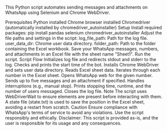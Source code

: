 This Python script automates sending messages and attachments on WhatsApp using Selenium and Chrome WebDriver.

Prerequisites
Python installed
Chrome browser installed
Chromedriver (automatically installed by chromedriver_autoinstaller)
Setup
Install required packages: pip install pandas selenium chromedriver_autoinstaller
Adjust the file paths and settings in the script:
log_file_path: Path for the log file.
user_data_dir: Chrome user data directory.
folder_path: Path to the folder containing the Excel workbook.
Save your WhatsApp messages, numbers, and attachments in an Excel file with the sheet name "Sheet1".
Run the script.
Script Flow
Initializes log file and redirects stdout and stderr to the log.
Checks and prints the start time of the bot.
Installs Chrome WebDriver and sets user data directory.
Reads Excel sheet data.
Iterates through each number in the Excel sheet.
Opens WhatsApp web for the given number.
Sends up to five messages and an attachment if specified.
Handles interruptions (e.g., manual stop).
Prints stopping time, runtime, and the number of users messaged.
Closes the log file.
Note
The script uses WebDriverWait to ensure elements are present before interacting with them.
A state file (state.txt) is used to save the position in the Excel sheet, avoiding a restart from scratch.
Caution
Ensure compliance with WhatsApp's terms of service to avoid any violations.
Use the script responsibly and ethically.
Disclaimer: This script is provided as-is, and the user is responsible for its usage and any consequences.






